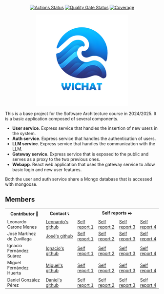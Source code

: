 <div align="center">
  
  [![Actions Status](https://github.com/arquisoft/wichat_es2b/workflows/CI%20for%20wichat_es2b/badge.svg)](https://github.com/arquisoft/wichat_es2b/actions)
  [![Quality Gate Status](https://sonarcloud.io/api/project_badges/measure?project=Arquisoft_wichat_es2b&metric=alert_status)](https://sonarcloud.io/summary/new_code?id=Arquisoft_wichat_es2b)
  [![Coverage](https://sonarcloud.io/api/project_badges/measure?project=Arquisoft_wichat_es2b&metric=coverage)](https://sonarcloud.io/summary/new_code?id=Arquisoft_wichat_es2b)
  
  ![Logo](/docs/images/Logotipo_Wechat_mini.png)

</div>

This is a base project for the Software Architecture course in 2024/2025. It is a basic application composed of several components.

- **User service**. Express service that handles the insertion of new users in the system.
- **Auth service**. Express service that handles the authentication of users.
- **LLM service**. Express service that handles the communication with the LLM.
- **Gateway service**. Express service that is exposed to the public and serves as a proxy to the two previous ones.
- **Webapp**. React web application that uses the gateway service to allow basic login and new user features.

Both the user and auth service share a Mongo database that is accessed with mongoose.

## Members
<table>
  <tr>
    <th>Contributor 👤</th>
    <th>Contact 📞</th>
    <th colspan="4">Self reports ✒️</th>
  </tr>
  <tr>
    <td>Leonardo Carone Menes</td>
    <td><a href="https://github.com/UnioviLCM27">Leonardo's github</a></td>
    <td><a href="https://github.com/Arquisoft/wichat_es2b/issues/34">Self report 1</a></td>
    <td><a href="https://github.com/Arquisoft/wichat_es2b/issues/100">Self report 2</a></td>
    <td><a href="https://github.com/Arquisoft/wichat_es2b/issues/175">Self report 3</a></td>
    <td><a href="...">Self report 4</a></td>
  </tr>
  <tr>
    <td>José Martínez de Zuvillaga</td>
    <td><a href="https://github.com/josemzuvi">José's github</a></td>
    <td><a href="https://github.com/Arquisoft/wichat_es2b/issues/42">Self report 1</a></td>
    <td><a href="https://github.com/Arquisoft/wichat_es2b/issues/101">Self report 2</a></td>
    <td><a href="https://github.com/Arquisoft/wichat_es2b/issues/178">Self report 3</a></td>
    <td><a href="...">Self report 4</a></td>
  </tr>
  <tr>
    <td>Ignacio Fernández Suárez</td>
    <td><a href="https://github.com/nack-fs">Ignacio's github</a></td>
    <td><a href="https://github.com/Arquisoft/wichat_es2b/issues/30">Self report 1</a></td>
    <td><a href="https://github.com/Arquisoft/wichat_es2b/issues/98">Self report 2</a></td>
    <td><a href="https://github.com/Arquisoft/wichat_es2b/issues/179">Self report 3</a></td>
    <td><a href="...">Self report 4</a></td>
  </tr>
  <tr>
    <td>Miguel Fernández Huerta</td>
    <td><a href="https://github.com/MigFeH">Miguel's github</a></td>
    <td><a href="https://github.com/Arquisoft/wichat_es2b/issues/28">Self report 1</a></td>
    <td><a href="https://github.com/Arquisoft/wichat_es2b/issues/95">Self report 2</a></td>
    <td><a href="https://github.com/Arquisoft/wichat_es2b/issues/104">Self report 3</a></td>
    <td><a href="...">Self report 4</a></td>
  </tr>
  <tr>
    <td>Daniel González Pérez</td>
    <td><a href="https://github.com/danigpt">Daniel's github</a></td>
    <td><a href="https://github.com/Arquisoft/wichat_es2b/issues/45">Self report 1</a></td>
    <td><a href="https://github.com/Arquisoft/wichat_es2b/issues/102">Self report 2</a></td>
    <td><a href="...">Self report 3</a></td>
    <td><a href="...">Self report 4</a></td>
  </tr>
</table>
